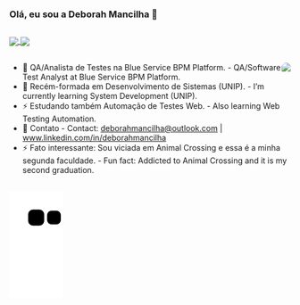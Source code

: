 ### Olá, eu sou a Deborah Mancilha 🧚

##
<a href="https://github.com/anuraghazra/github-readme-stats">
  <img height="170em" align="center" src="https://github-readme-stats.vercel.app/api?username=deborahmancilha&theme=merko&show_icons=true" />
</a>
<a href="https://github.com/anuraghazra/convoychat">
  <img height="170em" align="center" src="https://github-readme-stats.vercel.app/api/top-langs/?username=deborahmancilha&layout=compact&theme=merko" />
</a>
 
##   

<img align="right" height="150" style="border-radius:50px;" src="https://blogger.googleusercontent.com/img/a/AVvXsEil8gw4bLiLXWVmZ7pyNKASiAIGBkDG4WZGeDnqb92Np2xe6tRnLxUTAaVrDTn_0SPjcKB62QHOpj99bWFj7bSHM0gZfZDOLdI19ddv7-JL50qD60zn56t-558K3RLD-k59AluqgAzi9RTR4XsXVILFpikTi3PNH7ZNJriryrtVf6TgYF4luoAfYqTLTw?width=676&height=676">

- 🔭 QA/Analista de Testes na Blue Service BPM Platform. - QA/Software Test Analyst at Blue Service BPM Platform.
- 🌱 Recém-formada em Desenvolvimento de Sistemas (UNIP). - I’m currently learning System Development (UNIP).
- ⚡ Estudando também Automação de Testes Web. - Also learning Web Testing Automation.
- 💬 Contato - Contact: deborahmancilha@outlook.com | www.linkedin.com/in/deborahmancilha
- ⚡ Fato interessante: Sou viciada em Animal Crossing e essa é a minha segunda faculdade. - Fun fact: Addicted to Animal Crossing and it is my second graduation.
##

![Snake animation](https://github.com/rafaballerini/rafaballerini/blob/output/github-contribution-grid-snake.svg)






